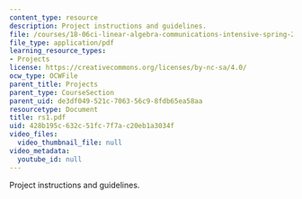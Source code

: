 ```yaml
---
content_type: resource
description: Project instructions and guidelines.
file: /courses/18-06ci-linear-algebra-communications-intensive-spring-2004/428b195c632c51fc7f7ac20eb1a3034f_rs1.pdf
file_type: application/pdf
learning_resource_types:
- Projects
license: https://creativecommons.org/licenses/by-nc-sa/4.0/
ocw_type: OCWFile
parent_title: Projects
parent_type: CourseSection
parent_uid: de3df049-521c-7063-56c9-8fdb65ea58aa
resourcetype: Document
title: rs1.pdf
uid: 428b195c-632c-51fc-7f7a-c20eb1a3034f
video_files:
  video_thumbnail_file: null
video_metadata:
  youtube_id: null
---
```

Project instructions and guidelines.